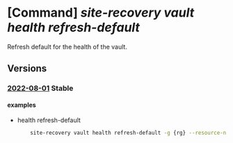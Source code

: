 # [Command] _site-recovery vault health refresh-default_

Refresh default for the health of the vault.

## Versions

### [2022-08-01](/Resources/mgmt-plane/L3N1YnNjcmlwdGlvbnMve30vcmVzb3VyY2Vncm91cHMve30vcHJvdmlkZXJzL21pY3Jvc29mdC5yZWNvdmVyeXNlcnZpY2VzL3ZhdWx0cy97fS9yZXBsaWNhdGlvbnZhdWx0aGVhbHRoL2RlZmF1bHQvcmVmcmVzaA==/2022-08-01.xml) **Stable**

<!-- mgmt-plane /subscriptions/{}/resourcegroups/{}/providers/microsoft.recoveryservices/vaults/{}/replicationvaulthealth/default/refresh 2022-08-01 -->

#### examples

- health refresh-default
    ```bash
        site-recovery vault health refresh-default -g {rg} --resource-name {vault_name}
    ```
